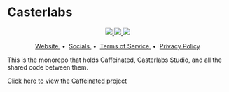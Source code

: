 # Casterlabs

<p align="center">
    <a href="/LICENSE">
        <img src="https://img.shields.io/github/license/Casterlabs/casterlabs-caffeinated" />
    </a>
    <a href="https://casterlabs.co/discord">
        <img src="https://img.shields.io/discord/702178064075063427" />
    </a>
    <a href="#">
        <img src="https://img.shields.io/tokei/lines/github/Casterlabs/Casterlabs" />
    </a>
</p>

<p align="center">
    <a href="https://casterlabs.co/">
      Website
    </a>
    &nbsp;&bull;&nbsp;
    <a href="https://casterlabs.co/socials">
      Socials
    </a>
    &nbsp;&bull;&nbsp;
    <a href="https://casterlabs.co/terms-of-service">
      Terms of Service
    </a>
    &nbsp;&bull;&nbsp;
    <a href="https://casterlabs.co/privacy-policy">
      Privacy Policy
    </a>
</p>

This is the monorepo that holds Caffeinated, Casterlabs Studio, and all the shared code between them.



[Click here to view the Caffeinated project](/caffeinated)
